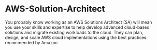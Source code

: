 # AWS-Solution-Architect
You probably know working as an AWS Solutions Architect (SA) will mean you use your skills and expertise to help develop advanced cloud-based solutions and migrate existing workloads to the cloud. 
They can plan, design, and scale AWS cloud implementations using the best practices recommended by Amazon
